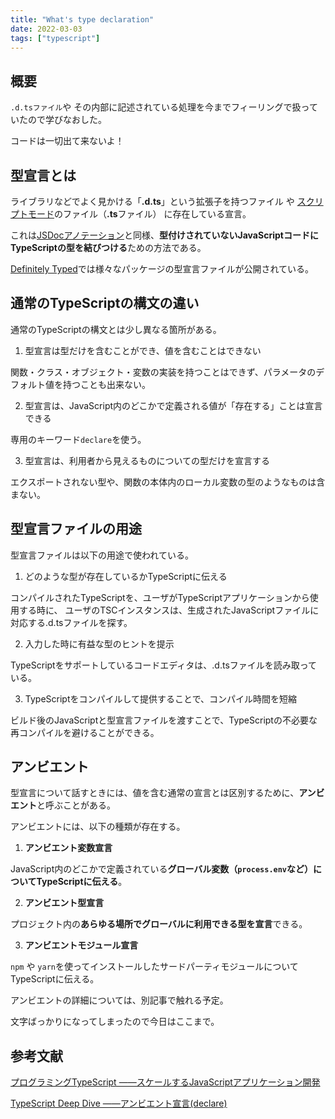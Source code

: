 ```yaml
---
title: "What's type declaration"
date: 2022-03-03
tags: ["typescript"]
---
```

## 概要
`.d.tsファイル`や その内部に記述されている処理を今までフィーリングで扱っていたので学びなおした。

コードは一切出て来ないよ！

## 型宣言とは
ライブラリなどでよく見かける「**.d.ts**」という拡張子を持つファイル や [スクリプトモード](https://typescriptbook.jp/reference/import-export-require#%E3%82%B9%E3%82%AF%E3%83%AA%E3%83%97%E3%83%88%E3%81%A8%E3%83%A2%E3%82%B8%E3%83%A5%E3%83%BC%E3%83%AB)のファイル（**.ts**ファイル） に存在している宣言。

これは[JSDocアノテーション](https://www.typescriptlang.org/ja/docs/handbook/jsdoc-supported-types.html)と同様、**型付けされていないJavaScriptコードにTypeScriptの型を結びつける**ための方法である。

[Definitely Typed](http://definitelytyped.org/)では様々なパッケージの型宣言ファイルが公開されている。

## 通常のTypeScriptの構文の違い
通常のTypeScriptの構文とは少し異なる箇所がある。

1. 型宣言は型だけを含むことができ、値を含むことはできない

関数・クラス・オブジェクト・変数の実装を持つことはできず、パラメータのデフォルト値を持つことも出来ない。

2. 型宣言は、JavaScript内のどこかで定義される値が「存在する」ことは宣言できる

専用のキーワード`declare`を使う。

3. 型宣言は、利用者から見えるものについての型だけを宣言する

エクスポートされない型や、関数の本体内のローカル変数の型のようなものは含まない。

## 型宣言ファイルの用途
型宣言ファイルは以下の用途で使われている。
1. どのような型が存在しているかTypeScriptに伝える

コンパイルされたTypeScriptを、ユーザがTypeScriptアプリケーションから使用する時に、
ユーザのTSCインスタンスは、生成されたJavaScriptファイルに対応する.d.tsファイルを探す。

2. 入力した時に有益な型のヒントを提示

TypeScriptをサポートしているコードエディタは、.d.tsファイルを読み取っている。

3. TypeScriptをコンパイルして提供することで、コンパイル時間を短縮

ビルド後のJavaScriptと型宣言ファイルを渡すことで、TypeScriptの不必要な再コンパイルを避けることができる。

## アンビエント
型宣言について話すときには、値を含む通常の宣言とは区別するために、**アンビエント**と呼ぶことがある。

アンビエントには、以下の種類が存在する。

1. **アンビエント変数宣言**

JavaScript内のどこかで定義されている**グローバル変数（`process.env`など）についてTypeScriptに伝える**。

2. **アンビエント型宣言**

プロジェクト内の**あらゆる場所でグローバルに利用できる型を宣言**できる。

3. **アンビエントモジュール宣言**

`npm` や `yarn`を使ってインストールしたサードパーティモジュールについてTypeScriptに伝える。

アンビエントの詳細については、別記事で触れる予定。

文字ばっかりになってしまったので今日はここまで。

## 参考文献
[プログラミングTypeScript ――スケールするJavaScriptアプリケーション開発](https://www.oreilly.co.jp/books/9784873119045/)

[TypeScript Deep Dive ――アンビエント宣言(declare)](https://typescript-jp.gitbook.io/deep-dive/type-system/intro)